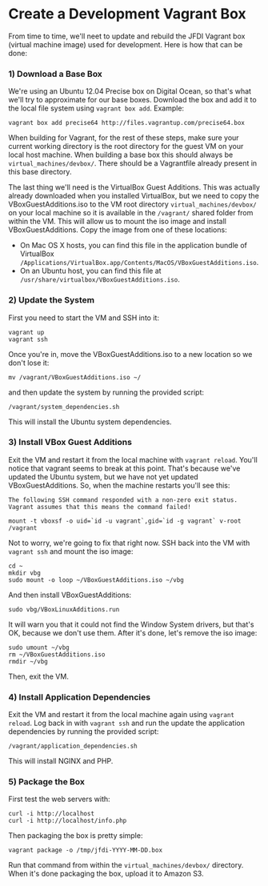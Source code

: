 Create a Development Vagrant Box
================================
From time to time, we'll neet to update and rebuild the JFDI Vagrant box
(virtual machine image) used for development.  Here is how that can be done:

### 1) Download a Base Box
We're using an Ubuntu 12.04 Precise box on Digital Ocean, so that's what we'll
try to approximate for our base boxes.  Download the box and add it to the
local file system using `vagrant box add`. Example:

	vagrant box add precise64 http://files.vagrantup.com/precise64.box

When building for Vagrant, for the rest of these steps, make sure your current
working directory is the root directory for the guest VM on your local host
machine. When building a base box this should always be
`virtual_machines/devbox/`. There should be a Vagrantfile already present in
this base directory.

The last thing we'll need is the VirtualBox Guest Additions. This was actually
already downloaded when you installed VirtualBox, but we need to copy the
VBoxGuestAdditions.iso to the VM root directory `virtual_machines/devbox/` on
your local machine so it is available in the `/vagrant/` shared folder from
within the VM.  This will allow us to mount the iso image and install
VBoxGuestAdditions.  Copy the image from one of these locations:

* On Mac OS X hosts, you can find this file in the application bundle of VirtualBox `/Applications/VirtualBox.app/Contents/MacOS/VBoxGuestAdditions.iso`.
* On an Ubuntu host, you can find this file at `/usr/share/virtualbox/VBoxGuestAdditions.iso`.


### 2) Update the System
First you need to start the VM and SSH into it:

	vagrant up
	vagrant ssh

Once you're in, move the VBoxGuestAdditions.iso to a new location so we don't
lose it:

	mv /vagrant/VBoxGuestAdditions.iso ~/

and then update the system by running the provided script:

	/vagrant/system_dependencies.sh

This will install the Ubuntu system dependencies.


### 3) Install VBox Guest Additions
Exit the VM and restart it from the local machine with `vagrant reload`. You'll
notice that vagrant seems to break at this point. That's because we've updated
the Ubuntu system, but we have not yet updated VBoxGuestAdditions. So, when the
machine restarts you'll see this:

	The following SSH command responded with a non-zero exit status.
	Vagrant assumes that this means the command failed!

	mount -t vboxsf -o uid=`id -u vagrant`,gid=`id -g vagrant` v-root /vagrant

Not to worry, we're going to fix that right now. SSH back into the VM with
`vagrant ssh` and mount the iso image:

	cd ~
	mkdir vbg
	sudo mount -o loop ~/VBoxGuestAdditions.iso ~/vbg

And then install VBoxGuestAdditions:

	sudo vbg/VBoxLinuxAdditions.run

It will warn you that it could not find the Window System drivers, but that's
OK, because we don't use them.  After it's done, let's remove the iso image:

	sudo umount ~/vbg
	rm ~/VBoxGuestAdditions.iso
	rmdir ~/vbg

Then, exit the VM.

### 4) Install Application Dependencies
Exit the VM and restart it from the local machine again using `vagrant reload`.
Log back in with `vagrant ssh` and run the update the application dependencies
by running the provided script:

	/vagrant/application_dependencies.sh

This will install NGINX and PHP.


### 5) Package the Box
First test the web servers with:

	curl -i http://localhost
	curl -i http://localhost/info.php

Then packaging the box is pretty simple:

	vagrant package -o /tmp/jfdi-YYYY-MM-DD.box

Run that command from within the `virtual_machines/devbox/` directory.
When it's done packaging the box, upload it to Amazon S3.
